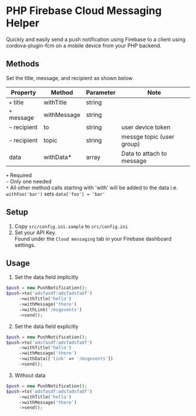 # PHP Firebase Cloud Messaging Helper
Quickly and easily send a push notification using Firebase to a client using cordova-plugin-fcm on a mobile device from your PHP backend.

## Methods
Set the title, message, and recipient as shown below

|Property    |Method      | Parameter | Note                      |
|------------|------------|-----------|---------------------------|
| `+` title     | withTitle  |  string   |                           |
| `+` message   | withMessage|  string   |                           |
| `~` recipient |  to        |  string   | user device token         |
| `~` recipient |  topic     |  string   | messge topic (user group) |
|  data      |  withData* |  array    | Data to attach to message |  

`+` Required  
`~` Only one needed  
`*` All other method calls starting with 'with' will be added to the data i.e. `withFoo('bar')` sets `data['foo'] = 'bar'`


## Setup
1. Copy `src/config.ini.sample` to `src/config.ini`
2. Set your API Key.  
Found under the `Cloud messaging` tab in your Firebase dashboard settings.

## Usage
1. Set the data field implicitly

```php
$push = new PushNotification();
$push->to('adsfasdf:adsfadsfadf')
     ->withTitle('hello')
     ->withMessage('there')
     ->withLink('/msgevents')
     ->send();
```

2. Set the data field explicitly

```php
$push = new PushNotification();
$push->to('adsfasdf:adsfadsfadf')
     ->withTitle('hello')
     ->withMessage('there')
     ->withData(['link' => '/msgevents'])
     ->send();
```

3. Without data

```php
$push = new PushNotification();
$push->to('adsfasdf:adsfadsfadf')
     ->withTitle('hello')
     ->withMessage('there')
     ->send();
```